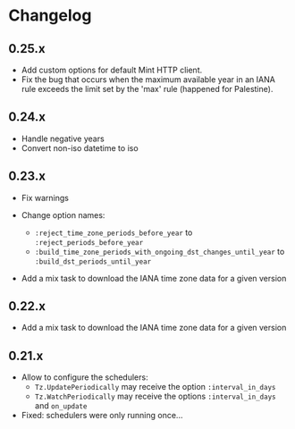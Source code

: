 # Changelog

## 0.25.x

* Add custom options for default Mint HTTP client.
* Fix the bug that occurs when the maximum available year in an IANA rule exceeds
  the limit set by the 'max' rule (happened for Palestine).

## 0.24.x

* Handle negative years
* Convert non-iso datetime to iso

## 0.23.x

* Fix warnings
* Change option names:
  * `:reject_time_zone_periods_before_year` to<br>
    `:reject_periods_before_year`
  * `:build_time_zone_periods_with_ongoing_dst_changes_until_year` to<br>
    `:build_dst_periods_until_year`

* Add a mix task to download the IANA time zone data for a given version

## 0.22.x

* Add a mix task to download the IANA time zone data for a given version

## 0.21.x

  * Allow to configure the schedulers:
    * `Tz.UpdatePeriodically` may receive the option `:interval_in_days`
    * `Tz.WatchPeriodically` may receive the options `:interval_in_days` and `on_update`
  * Fixed: schedulers were only running once...
